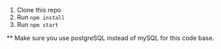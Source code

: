 1. Clone this repo
2. Run `npm install`
3. Run `npm start`

** Make sure you use postgreSQL instead of mySQL for this code base.